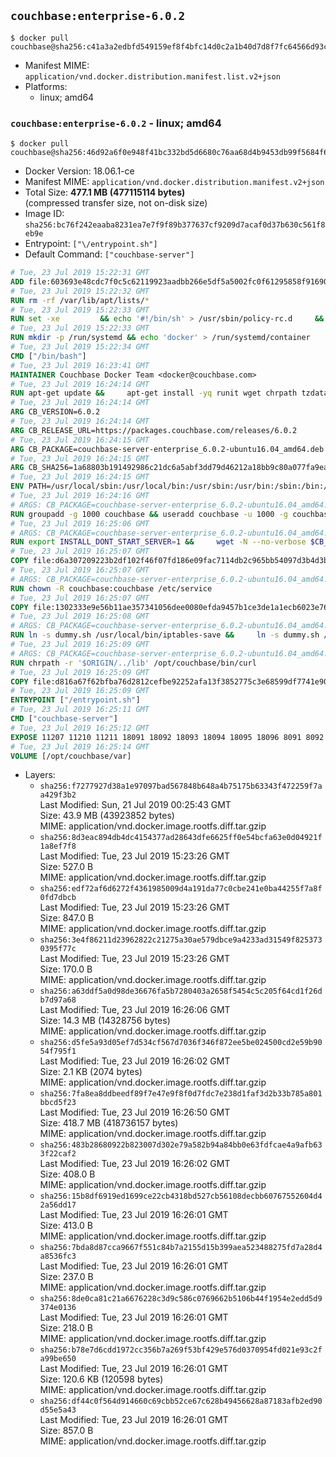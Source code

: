 ## `couchbase:enterprise-6.0.2`

```console
$ docker pull couchbase@sha256:c41a3a2edbfd549159ef8f4bfc14d0c2a1b40d7d8f7fc64566d93c70cc1a4bff
```

-	Manifest MIME: `application/vnd.docker.distribution.manifest.list.v2+json`
-	Platforms:
	-	linux; amd64

### `couchbase:enterprise-6.0.2` - linux; amd64

```console
$ docker pull couchbase@sha256:46d92a6f0e948f41bc332bd5d6680c76aa68d4b9453db99f5684f66ca8ad1fd3
```

-	Docker Version: 18.06.1-ce
-	Manifest MIME: `application/vnd.docker.distribution.manifest.v2+json`
-	Total Size: **477.1 MB (477115114 bytes)**  
	(compressed transfer size, not on-disk size)
-	Image ID: `sha256:bc76f242eaaba8231ea7e7f9f89b377637cf9209d7acaf0d37b630c561f8eb9e`
-	Entrypoint: `["\/entrypoint.sh"]`
-	Default Command: `["couchbase-server"]`

```dockerfile
# Tue, 23 Jul 2019 15:22:31 GMT
ADD file:603693e48cdc7f0c5c62119923aadbb266e5df5a5002fc0f61295858f91690e8 in / 
# Tue, 23 Jul 2019 15:22:32 GMT
RUN rm -rf /var/lib/apt/lists/*
# Tue, 23 Jul 2019 15:22:33 GMT
RUN set -xe 		&& echo '#!/bin/sh' > /usr/sbin/policy-rc.d 	&& echo 'exit 101' >> /usr/sbin/policy-rc.d 	&& chmod +x /usr/sbin/policy-rc.d 		&& dpkg-divert --local --rename --add /sbin/initctl 	&& cp -a /usr/sbin/policy-rc.d /sbin/initctl 	&& sed -i 's/^exit.*/exit 0/' /sbin/initctl 		&& echo 'force-unsafe-io' > /etc/dpkg/dpkg.cfg.d/docker-apt-speedup 		&& echo 'DPkg::Post-Invoke { "rm -f /var/cache/apt/archives/*.deb /var/cache/apt/archives/partial/*.deb /var/cache/apt/*.bin || true"; };' > /etc/apt/apt.conf.d/docker-clean 	&& echo 'APT::Update::Post-Invoke { "rm -f /var/cache/apt/archives/*.deb /var/cache/apt/archives/partial/*.deb /var/cache/apt/*.bin || true"; };' >> /etc/apt/apt.conf.d/docker-clean 	&& echo 'Dir::Cache::pkgcache ""; Dir::Cache::srcpkgcache "";' >> /etc/apt/apt.conf.d/docker-clean 		&& echo 'Acquire::Languages "none";' > /etc/apt/apt.conf.d/docker-no-languages 		&& echo 'Acquire::GzipIndexes "true"; Acquire::CompressionTypes::Order:: "gz";' > /etc/apt/apt.conf.d/docker-gzip-indexes 		&& echo 'Apt::AutoRemove::SuggestsImportant "false";' > /etc/apt/apt.conf.d/docker-autoremove-suggests
# Tue, 23 Jul 2019 15:22:33 GMT
RUN mkdir -p /run/systemd && echo 'docker' > /run/systemd/container
# Tue, 23 Jul 2019 15:22:34 GMT
CMD ["/bin/bash"]
# Tue, 23 Jul 2019 16:23:41 GMT
MAINTAINER Couchbase Docker Team <docker@couchbase.com>
# Tue, 23 Jul 2019 16:24:14 GMT
RUN apt-get update &&     apt-get install -yq runit wget chrpath tzdata     lsof lshw sysstat net-tools numactl python-httplib2 &&     apt-get autoremove && apt-get clean &&     rm -rf /var/lib/apt/lists/* /tmp/* /var/tmp/*
# Tue, 23 Jul 2019 16:24:14 GMT
ARG CB_VERSION=6.0.2
# Tue, 23 Jul 2019 16:24:14 GMT
ARG CB_RELEASE_URL=https://packages.couchbase.com/releases/6.0.2
# Tue, 23 Jul 2019 16:24:15 GMT
ARG CB_PACKAGE=couchbase-server-enterprise_6.0.2-ubuntu16.04_amd64.deb
# Tue, 23 Jul 2019 16:24:15 GMT
ARG CB_SHA256=1a68803b191492986c21dc6a5abf3dd79d46212a18bb9c80a077fa9eaef5165c
# Tue, 23 Jul 2019 16:24:15 GMT
ENV PATH=/usr/local/sbin:/usr/local/bin:/usr/sbin:/usr/bin:/sbin:/bin:/opt/couchbase/bin:/opt/couchbase/bin/tools:/opt/couchbase/bin/install
# Tue, 23 Jul 2019 16:24:16 GMT
# ARGS: CB_PACKAGE=couchbase-server-enterprise_6.0.2-ubuntu16.04_amd64.deb CB_RELEASE_URL=https://packages.couchbase.com/releases/6.0.2 CB_SHA256=1a68803b191492986c21dc6a5abf3dd79d46212a18bb9c80a077fa9eaef5165c CB_VERSION=6.0.2
RUN groupadd -g 1000 couchbase && useradd couchbase -u 1000 -g couchbase -M
# Tue, 23 Jul 2019 16:25:06 GMT
# ARGS: CB_PACKAGE=couchbase-server-enterprise_6.0.2-ubuntu16.04_amd64.deb CB_RELEASE_URL=https://packages.couchbase.com/releases/6.0.2 CB_SHA256=1a68803b191492986c21dc6a5abf3dd79d46212a18bb9c80a077fa9eaef5165c CB_VERSION=6.0.2
RUN export INSTALL_DONT_START_SERVER=1 &&     wget -N --no-verbose $CB_RELEASE_URL/$CB_PACKAGE &&     echo "$CB_SHA256  $CB_PACKAGE" | sha256sum -c - &&     dpkg -i ./$CB_PACKAGE && rm -f ./$CB_PACKAGE
# Tue, 23 Jul 2019 16:25:07 GMT
COPY file:d6a307209223b2df102f46f07fd186e09fac7114db2c965bb54097d3b4d3b989 in /etc/service/couchbase-server/run 
# Tue, 23 Jul 2019 16:25:07 GMT
# ARGS: CB_PACKAGE=couchbase-server-enterprise_6.0.2-ubuntu16.04_amd64.deb CB_RELEASE_URL=https://packages.couchbase.com/releases/6.0.2 CB_SHA256=1a68803b191492986c21dc6a5abf3dd79d46212a18bb9c80a077fa9eaef5165c CB_VERSION=6.0.2
RUN chown -R couchbase:couchbase /etc/service
# Tue, 23 Jul 2019 16:25:07 GMT
COPY file:1302333e9e56b11ae357341056dee0080efda9457b1ce3de1a1ecb6023e760ae in /usr/local/bin/ 
# Tue, 23 Jul 2019 16:25:08 GMT
# ARGS: CB_PACKAGE=couchbase-server-enterprise_6.0.2-ubuntu16.04_amd64.deb CB_RELEASE_URL=https://packages.couchbase.com/releases/6.0.2 CB_SHA256=1a68803b191492986c21dc6a5abf3dd79d46212a18bb9c80a077fa9eaef5165c CB_VERSION=6.0.2
RUN ln -s dummy.sh /usr/local/bin/iptables-save &&     ln -s dummy.sh /usr/local/bin/lvdisplay &&     ln -s dummy.sh /usr/local/bin/vgdisplay &&     ln -s dummy.sh /usr/local/bin/pvdisplay
# Tue, 23 Jul 2019 16:25:09 GMT
# ARGS: CB_PACKAGE=couchbase-server-enterprise_6.0.2-ubuntu16.04_amd64.deb CB_RELEASE_URL=https://packages.couchbase.com/releases/6.0.2 CB_SHA256=1a68803b191492986c21dc6a5abf3dd79d46212a18bb9c80a077fa9eaef5165c CB_VERSION=6.0.2
RUN chrpath -r '$ORIGIN/../lib' /opt/couchbase/bin/curl
# Tue, 23 Jul 2019 16:25:09 GMT
COPY file:d816a67f62bfba76d2812cefbe92252afa13f3852775c3e68599df7741e90cb7 in / 
# Tue, 23 Jul 2019 16:25:09 GMT
ENTRYPOINT ["/entrypoint.sh"]
# Tue, 23 Jul 2019 16:25:11 GMT
CMD ["couchbase-server"]
# Tue, 23 Jul 2019 16:25:12 GMT
EXPOSE 11207 11210 11211 18091 18092 18093 18094 18095 18096 8091 8092 8093 8094 8095 8096
# Tue, 23 Jul 2019 16:25:14 GMT
VOLUME [/opt/couchbase/var]
```

-	Layers:
	-	`sha256:f7277927d38a1e97097bad567848b648a4b75175b63343f472259f7aa429f3b2`  
		Last Modified: Sun, 21 Jul 2019 00:25:43 GMT  
		Size: 43.9 MB (43923852 bytes)  
		MIME: application/vnd.docker.image.rootfs.diff.tar.gzip
	-	`sha256:8d3eac894db4dc4154377ad28643dfe6625ff0e54bcfa63e0d04921f1a8ef7f8`  
		Last Modified: Tue, 23 Jul 2019 15:23:26 GMT  
		Size: 527.0 B  
		MIME: application/vnd.docker.image.rootfs.diff.tar.gzip
	-	`sha256:edf72af6d6272f4361985009d4a191da77c0cbe241e0ba44255f7a8f0fd7dbcb`  
		Last Modified: Tue, 23 Jul 2019 15:23:26 GMT  
		Size: 847.0 B  
		MIME: application/vnd.docker.image.rootfs.diff.tar.gzip
	-	`sha256:3e4f86211d23962822c21275a30ae579dbce9a4233ad31549f8253730395f77c`  
		Last Modified: Tue, 23 Jul 2019 15:23:26 GMT  
		Size: 170.0 B  
		MIME: application/vnd.docker.image.rootfs.diff.tar.gzip
	-	`sha256:a63ddf5a0d98de36676fa5b7280403a2658f5454c5c205f64cd1f26db7d97a68`  
		Last Modified: Tue, 23 Jul 2019 16:26:06 GMT  
		Size: 14.3 MB (14328756 bytes)  
		MIME: application/vnd.docker.image.rootfs.diff.tar.gzip
	-	`sha256:d5fe5a93d05ef7d534cf567d7036f346f872ee5be024500cd2e59b9054f795f1`  
		Last Modified: Tue, 23 Jul 2019 16:26:02 GMT  
		Size: 2.1 KB (2074 bytes)  
		MIME: application/vnd.docker.image.rootfs.diff.tar.gzip
	-	`sha256:7fa8ea8ddbeedf89f7e47e9f8f0d7fdc7e238d1faf3d2b33b785a801bbcd5f23`  
		Last Modified: Tue, 23 Jul 2019 16:26:50 GMT  
		Size: 418.7 MB (418736157 bytes)  
		MIME: application/vnd.docker.image.rootfs.diff.tar.gzip
	-	`sha256:483b28680922b823007d302e79a582b94a84bb0e63fdfcae4a9afb633f22caf2`  
		Last Modified: Tue, 23 Jul 2019 16:26:02 GMT  
		Size: 408.0 B  
		MIME: application/vnd.docker.image.rootfs.diff.tar.gzip
	-	`sha256:15b8df6919ed1699ce22cb4318bd527cb56108decbb60767552604d42a56dd17`  
		Last Modified: Tue, 23 Jul 2019 16:26:01 GMT  
		Size: 413.0 B  
		MIME: application/vnd.docker.image.rootfs.diff.tar.gzip
	-	`sha256:7bda8d87cca9667f551c84b7a2155d15b399aea523488275fd7a28d4a8536fc3`  
		Last Modified: Tue, 23 Jul 2019 16:26:01 GMT  
		Size: 237.0 B  
		MIME: application/vnd.docker.image.rootfs.diff.tar.gzip
	-	`sha256:8de0ca81c21a6676228c3d9c586c0769662b5106b44f1954e2edd5d9374e0136`  
		Last Modified: Tue, 23 Jul 2019 16:26:01 GMT  
		Size: 218.0 B  
		MIME: application/vnd.docker.image.rootfs.diff.tar.gzip
	-	`sha256:b78e7d6cdd1972cc356b7a269f53bf429e576d0370954fd021e93c2fa99be650`  
		Last Modified: Tue, 23 Jul 2019 16:26:01 GMT  
		Size: 120.6 KB (120598 bytes)  
		MIME: application/vnd.docker.image.rootfs.diff.tar.gzip
	-	`sha256:df44c0f564d914660c69cbb52ce67c628b49456628a87183afb2ed90d55e5a43`  
		Last Modified: Tue, 23 Jul 2019 16:26:01 GMT  
		Size: 857.0 B  
		MIME: application/vnd.docker.image.rootfs.diff.tar.gzip
